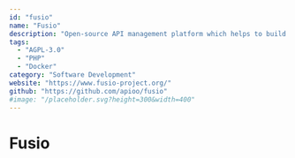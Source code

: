 ```yaml
---
id: "fusio"
name: "Fusio"
description: "Open-source API management platform which helps to build and manage REST APIs."
tags:
  - "AGPL-3.0"
  - "PHP"
  - "Docker"
category: "Software Development"
website: "https://www.fusio-project.org/"
github: "https://github.com/apioo/fusio"
#image: "/placeholder.svg?height=300&width=400"
---
```


# Fusio

